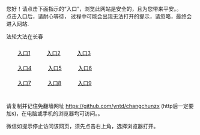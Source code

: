 您好！请点击下面指示的“入口”，浏览此网站是安全的，且为您带来平安。。 <br/>
点击入口后，请耐心等待， 过程中可能会出现无法打开的提示，请忽略，最终会进入网站. </br>

法轮大法在长春<br/>
<div style="padding:10px"><a style="margin:20px" target="_blank" href="https://d4e3yiidqjfwo.cloudfront.net/2Qpsp?itqmva" id="ccLink1" rel="nofollow">入口1</a> <a target="_blank" style="margin:20px" href="https://d2ni78por7e7k9.cloudfront.net/2Qpsp?xgmfea" id="ccLink2" rel="nofollow">入口2</a> <a style="margin:20px" target="_blank" href="https://d27iy6xv8uxu3s.cloudfront.net/2Qpsp?zrcrd" id="ccLink3" rel="nofollow">入口3</a></div>

<div style="padding:10px" ><a style="margin:20px" target="_blank" href="https://d4e3yiidqjfwo.cloudfront.net/2Qpsp?itqmva" id="ccLink4" rel="nofollow">入口4</a> <a style="margin:20px" href="https://d2ni78por7e7k9.cloudfront.net/2Qpsp?xgmfea" target="_blank" id="ccLink5" rel="nofollow">入口5</a> <a style="margin:20px" href="https://d27iy6xv8uxu3s.cloudfront.net/2Qpsp?zrcrd" target="_blank" id="ccLink6" rel="nofollow">入口6</a></div>

<div style="padding:10px"><a style="margin:20px" target="_blank" href="https://d4e3yiidqjfwo.cloudfront.net/2Qpsp?itqmva" id="ccLink7" rel="nofollow">入口7</a> <a style="margin:20px" href="https://d2ni78por7e7k9.cloudfront.net/2Qpsp?xgmfea" target="_blank" id="ccLink8" rel="nofollow">入口8</a> <a style="margin:20px" target="_blank" href="https://d27iy6xv8uxu3s.cloudfront.net/2Qpsp?zrcrd" id="ccLink9" rel="nofollow">入口9</a></div>

<br/>



请复制并记住免翻墙网址 https://github.com/yntd/changchunzx (http后一定要加s)，在电脑或手机的浏览器均可访问。。<br/>

微信如提示停止访问该网页，须先点击右上角，选择浏览器打开。
